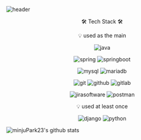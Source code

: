 <!--
**minjuPark23/minjuPark23** is a ✨ _special_ ✨ repository because its `README.md` (this file) appears on your GitHub profile.

Here are some ideas to get you started:

- 🔭 I’m currently working on ...
- 🌱 I’m currently learning ...
- 👯 I’m looking to collaborate on ...
- 🤔 I’m looking for help with ...
- 💬 Ask me about ...
- 📫 How to reach me: ...
- 😄 Pronouns: ...
- ⚡ Fun fact: ...
-->

![header](https://capsule-render.vercel.app/api?type=waving&color=0:FFE4E1,100:99CCFF&height=200&section=header&fontSize=90)

<p align="center">
🛠️ Tech Stack 🛠️
</p>

<p align="center">
💡 used as the main
</p>

<p align="center">
    <img src="https://img.shields.io/badge/Java-007396.svg?style=for-the-badge&logo=java&logoColor=white" alt="java"/>
</p>
<p align="center">
    <img src="https://img.shields.io/badge/Spring-6DB33F.svg?style=for-the-badge&logo=spring&logoColor=white" alt="spring"/> <img src="https://img.shields.io/badge/Springboot-6DB33F.svg?style=for-the-badge&logo=springboot&logoColor=white" alt="springboot"/> 
</p>
<p align="center">
    <img src="https://img.shields.io/badge/Mysql-4479A1.svg?style=for-the-badge&logo=mysql&logoColor=white" alt="mysql"/> <img src="https://img.shields.io/badge/Mariadb-003545.svg?style=for-the-badge&logo=mariadb&logoColor=white" alt="mariadb"/>
</p>
<p align="center">
    <img src="https://img.shields.io/badge/git-F05032.svg?style=for-the-badge&logo=git&logoColor=white" alt="git"/> <img src="https://img.shields.io/badge/github-181717.svg?style=for-the-badge&logo=github&logoColor=white" alt="github"/> <img src="https://img.shields.io/badge/gitlab-FC6D26.svg?style=for-the-badge&logo=gitlab&logoColor=white" alt="gitlab"/> 
</p>
<p align="center">
    <img src="https://img.shields.io/badge/jira-0052CC.svg?style=for-the-badge&logo=jirasoftware&logoColor=white" alt="jirasoftware"/> <img src="https://img.shields.io/badge/postman-FF6C37.svg?style=for-the-badge&logo=postman&logoColor=white" alt="postman"/>
</p>


<p align="center">
💡 used at least once
</p>

<p align="center">
  <img src="https://img.shields.io/badge/django-092E20.svg?style=for-the-badge&logo=django&logoColor=white" alt="django"/> <img src="https://img.shields.io/badge/Python-3776AB.svg?style=for-the-badge&logo=python&logoColor=white" alt="python"/>
 </p>
 
 
![minjuPark23's github stats](https://github-readme-stats.vercel.app/api?username=minjuPark23&show_icons=true)

